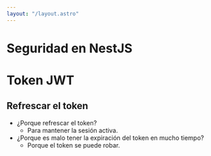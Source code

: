 ```yaml
---
layout: "/layout.astro"
---
```


# Seguridad en NestJS

# Token JWT

## Refrescar el token

- ¿Porque refrescar el token?
    - Para mantener la sesión activa.
- ¿Porque es malo tener la expiración del token en mucho tiempo?
    - Porque el token se puede robar.